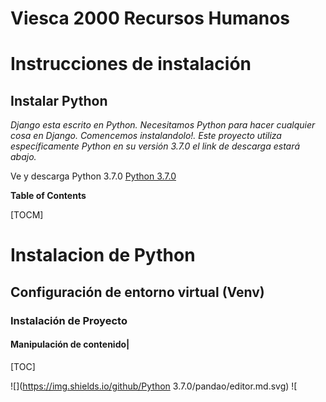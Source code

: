 # Viesca 2000 Recursos Humanos

# Instrucciones de instalación

## Instalar Python
  
*Django esta escrito en Python. Necesitamos Python para hacer cualquier cosa en Django. Comencemos instalandolo!. Este proyecto utiliza específicamente Python en su versión 3.7.0* *el link de descarga estará abajo.*

Ve y descarga Python 3.7.0 [Python 3.7.0](https://www.python.org/downloads/release/python-370/) 

**Table of Contents**

[TOCM]
# Instalacion de Python
## Configuración de entorno virtual (Venv)
### Instalación de Proyecto 
#### Manipulación de contenido|
[TOC]

![](https://img.shields.io/github/Python 3.7.0/pandao/editor.md.svg) ![
